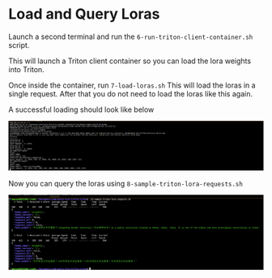 # Load and Query Loras 

Launch a second terminal and run the `6-run-triton-client-container.sh` script.

This will launch a Triton client container so you can load the lora weights into Triton.

Once inside the container, run `7-load-loras.sh`
This will load the loras in a single request. After that you do not need to load the loras like this again.

A successful loading should look like below

![alt text](./images/loras-loaded.png)

Now you can query the loras using `8-sample-triton-lora-requests.sh`

![alt text](./images/successful-lora-query.png)